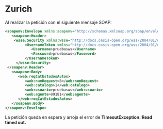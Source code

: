 # Zurich
Al realizar la petición con el siguiente mensaje SOAP:
```xml
<soapenv:Envelope xmlns:soapenv="http://schemas.xmlsoap.org/soap/envelope/" xmlns:web="http://webservices.zurich.com/">
   <soapenv:Header>
   	<wsse:Security xmlns:wsse="http://docs.oasis-open.org/wss/2004/01/oasis-200401-wss-wssecurity-secext-1.0.xsd">
         <UsernameToken xmlns="http://docs.oasis-open.org/wss/2004/01/oasis-200401-wss-wssecurity-secext-1.0.xsd">
            <Username>pruebasws</Username>
            <Password>pruebasws</Password> 
         </UsernameToken>
     </wsse:Security>
 </soapenv:Header>
   <soapenv:Body>
      <web:reqCatEstadosAutos>
         <web:numRequest>8</web:numRequest>
         <web:catalogo>1</web:catalogo>
         <web:usuario>pruebasws</web:usuario>
         <web:agente>99181</web:agente>
      </web:reqCatEstadosAutos>
   </soapenv:Body>
</soapenv:Envelope>
```
La petición queda en espera y arroja el error de **TimeoutException: Read timed out.**




